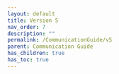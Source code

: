 ```yaml
---
layout: default
title: Version 5
nav_order: 7
description: ""
permalink: /CommunicationGuide/v5
parent: Communication Guide
has_children: true
has_toc: true
---
```


